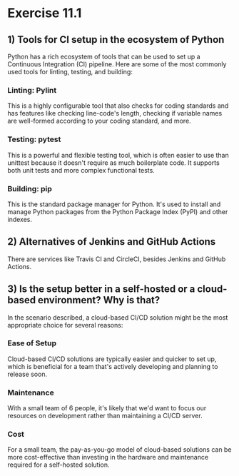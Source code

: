 # Exercise 11.1

## 1) Tools for CI setup in the ecosystem of Python

Python has a rich ecosystem of tools that can be used to set up a Continuous Integration (CI) pipeline. Here are some of the most commonly used tools for linting, testing, and building:

### Linting: Pylint

This is a highly configurable tool that also checks for coding standards and has features like checking line-code's length, checking if variable names are well-formed according to your coding standard, and more.

### Testing: pytest

This is a powerful and flexible testing tool, which is often easier to use than unittest because it doesn't require as much boilerplate code. It supports both unit tests and more complex functional tests.

### Building: pip

This is the standard package manager for Python. It's used to install and manage Python packages from the Python Package Index (PyPI) and other indexes.

## 2) Alternatives of Jenkins and GitHub Actions

There are services like Travis CI and CircleCI, besides Jenkins and GitHub Actions.

## 3) Is the setup better in a self-hosted or a cloud-based environment? Why is that?

In the scenario described, a cloud-based CI/CD solution might be the most appropriate choice for several reasons:

### Ease of Setup

Cloud-based CI/CD solutions are typically easier and quicker to set up, which is beneficial for a team that's actively developing and planning to release soon.

### Maintenance

With a small team of 6 people, it's likely that we'd want to focus our resources on development rather than maintaining a CI/CD server.

### Cost

For a small team, the pay-as-you-go model of cloud-based solutions can be more cost-effective than investing in the hardware and maintenance required for a self-hosted solution.
